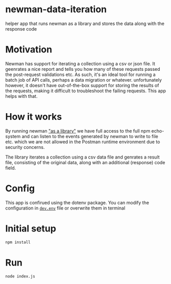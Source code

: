 # newman-data-iteration
helper app that runs newman as a library and stores the data along with the response code

# Motivation

Newman has support for iterating a collection using a csv or json file. It geenrates a nice report and tells you how many of these requests passed the post-request validations etc. As such, it's an ideal tool for running a batch job of API calls, perhaps a data migration or whatever. unfortunately however, it doesn't have out-of-the-box support for storing the results of the requests, making it difficult to troubleshoot the failing requests. This app helps with that.

# How it works

By running newman ["as a library"](https://github.com/postmanlabs/newman#using-newman-as-a-library) we have full access to the full npm echo-system and can listen to the events generated by newman to write to file etc. which we are not allowed in the Postman runtime environment due to security concerns.

The library iterates a collection using a csv data file and genrates a result file, consisting of the original data, along with an additional (response) code field.

# Config

This app is confirued using the dotenv package. You can modify the configuration in [`dev.env`](./dev.env) file  or overwrite them in terminal

# Initial setup

```bash
npm install
```

# Run

```bash
node index.js
``` 
